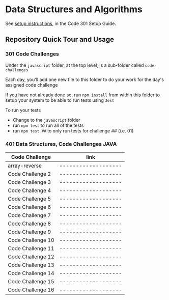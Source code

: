 # Data Structures and Algorithms

See [setup instructions](https://codefellows.github.io/setup-guide/code-301/3-code-challenges), in the Code 301 Setup Guide.

## Repository Quick Tour and Usage

### 301 Code Challenges

Under the `javascript` folder, at the top level, is a sub-folder called `code-challenges`

Each day, you'll add one new file to this folder to do your work for the day's assigned code challenge

If you have not already done so, run `npm install` from within this folder to setup your system to be able to run tests using `Jest`

To run your tests

- Change to the `javascript` folder
- run `npm test` to run all of the tests
- run `npm test ##` to only run tests for challenge ## (i.e. 01)

### 401 Data Structures, Code Challenges JAVA

| Code Challenge |  link |
| ----------- | ----------- |
| array-reverse | ------------------- |
|  Code Challenge 2| ------------------- |
|  Code Challenge 3| ------------------- |
|  Code Challenge 4| ------------------- |
|  Code Challenge 5| ------------------- |
|  Code Challenge 6| ------------------- |
|  Code Challenge 7| ------------------- |
|  Code Challenge 8| ------------------- |
|  Code Challenge 9| ------------------- |
|  Code Challenge 10| ------------------- |
|  Code Challenge 11| ------------------- |
|  Code Challenge 12| ------------------- |
|  Code Challenge 13| ------------------- |
|  Code Challenge 14| ------------------- |
|  Code Challenge 15| ------------------- |
|  Code Challenge 16| ------------------- |



